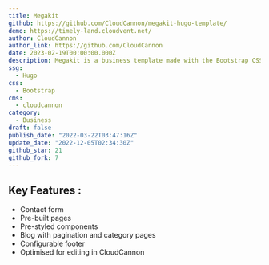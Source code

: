 ```yaml
---
title: Megakit
github: https://github.com/CloudCannon/megakit-hugo-template/
demo: https://timely-land.cloudvent.net/
author: CloudCannon
author_link: https://github.com/CloudCannon
date: 2023-02-19T00:00:00.000Z
description: Megakit is a business template made with the Bootstrap CSS framework.
ssg:
  - Hugo
css:
  - Bootstrap
cms:
  - cloudcannon
category:
  - Business
draft: false
publish_date: "2022-03-22T03:47:16Z"
update_date: "2022-12-05T02:34:30Z"
github_star: 21
github_fork: 7
---
```


## Key Features :

- Contact form
- Pre-built pages
- Pre-styled components
- Blog with pagination and category pages
- Configurable footer
- Optimised for editing in CloudCannon
